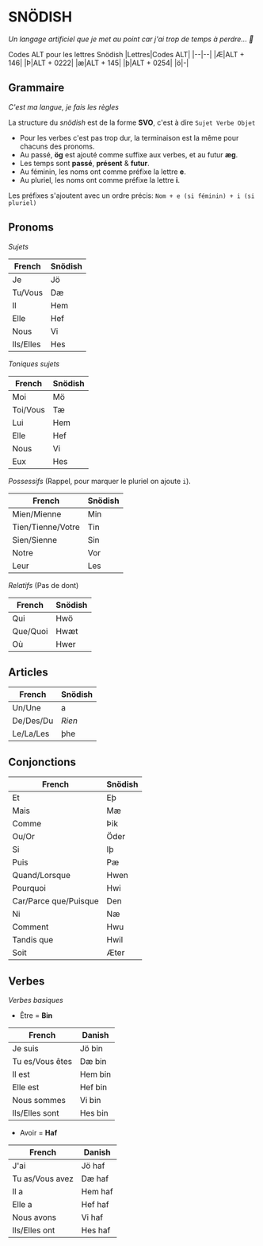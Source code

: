 # SNÖDISH

*Un langage artificiel que je met au point car j'ai trop de temps à perdre... 🗿*

Codes ALT pour les lettres Snödish
|Lettres|Codes ALT|
|--|--|
|Æ|ALT + 146|
|Þ|ALT + 0222|
|æ|ALT + 145|
|þ|ALT + 0254|
|ö|-|

## Grammaire

*C'est ma langue, je fais les règles*

La structure du *snödish* est de la forme **SVO**, c'est à dire `Sujet Verbe Objet`

- Pour les verbes c'est pas trop dur, la terminaison est la même pour chacuns des pronoms.
- Au passé, **ög** est ajouté comme suffixe aux verbes, et au futur **æg**.
- Les temps sont **passé**, **présent** & **futur**.
- Au féminin, les noms ont comme préfixe la lettre **e**.
- Au pluriel, les noms ont comme préfixe la lettre **i**.

Les préfixes s'ajoutent avec un ordre précis:
`Nom + e (si féminin) + i (si pluriel)`


## Pronoms

*Sujets*

|French|Snödish|
|--|--|
|Je|Jö|
|Tu/Vous|Dæ|
|Il|Hem|
|Elle|Hef|
|Nous|Vi|
|Ils/Elles|Hes|


*Toniques sujets*

|French|Snödish|
|--|--|
|Moi|Mö|
|Toi/Vous|Tæ|
|Lui|Hem|
|Elle|Hef|
|Nous|Vi|
|Eux|Hes|


*Possessifs*
(Rappel, pour marquer le pluriel on ajoute `i`).

|French|Snödish|
|--|--|
|Mien/Mienne|Min|
|Tien/Tienne/Votre|Tin|
|Sien/Sienne|Sin|
|Notre|Vor|
|Leur|Les|


*Relatifs*
(Pas de dont)

|French|Snödish|
|--|--|
|Qui|Hwö|
|Que/Quoi|Hwæt|
|Où|Hwer|


## Articles

|French|Snödish|
|--|--|
|Un/Une|a|
|De/Des/Du|*Rien*|
|Le/La/Les|þhe|


## Conjonctions

|French|Snödish|
|--|--|
|Et|Eþ|
|Mais|Mæ|
|Comme|Þik|
|Ou/Or|Öder|
|Si|Iþ|
|Puis|Pæ|
|Quand/Lorsque|Hwen|
|Pourquoi|Hwi|
|Car/Parce que/Puisque|Den|
|Ni|Næ|
|Comment|Hwu|
|Tandis que|Hwil|
|Soit|Æter|


## Verbes

*Verbes basiques*

- Être = **Bin**

|French|Danish|
|--|--|
|Je suis|Jö bin|
|Tu es/Vous êtes|Dæ bin|
|Il est|Hem bin|
|Elle est|Hef bin|
|Nous sommes|Vi bin|
|Ils/Elles sont|Hes bin|


- Avoir = **Haf**

|French|Danish|
|--|--|
|J'ai|Jö haf|
|Tu as/Vous avez|Dæ haf|
|Il a|Hem haf|
|Elle a|Hef haf|
|Nous avons|Vi haf|
|Ils/Elles ont|Hes haf|